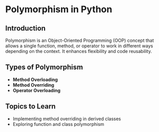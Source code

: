 # Polymorphism in Python

## Introduction
Polymorphism is an Object-Oriented Programming (OOP) concept that allows a single function, method, or operator to work in different ways depending on the context. It enhances flexibility and code reusability.

## Types of Polymorphism
- **Method Overloading** 
- **Method Overriding**  
- **Operator Overloading**  

## Topics to Learn
- Implementing method overriding in derived classes  
- Exploring function and class polymorphism  

